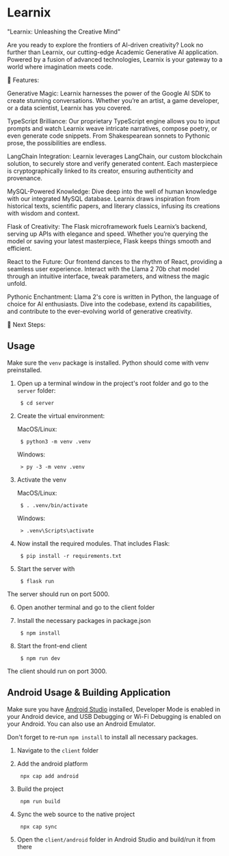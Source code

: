 # Learnix

"Learnix: Unleashing the Creative Mind"

Are you ready to explore the frontiers of AI-driven creativity? Look no further than Learnix, our 
cutting-edge Academic Generative AI application. Powered by a fusion of advanced technologies, 
Learnix is your gateway to a world where imagination meets code.

🌟 Features:

Generative Magic: Learnix harnesses the power of the Google AI SDK to create stunning conversations. 
Whether you’re an artist, a game developer, or a data scientist, Learnix has you covered.

TypeScript Brilliance: Our proprietary TypeScript engine allows you to input prompts and watch Learnix 
weave intricate narratives, compose poetry, or even generate code snippets. From Shakespearean sonnets 
to Pythonic prose, the possibilities are endless.

LangChain Integration: Learnix leverages LangChain, our custom blockchain solution, to securely store 
and verify generated content. Each masterpiece is cryptographically linked to its creator, ensuring 
authenticity and provenance.

MySQL-Powered Knowledge: Dive deep into the well of human knowledge with our integrated MySQL database. 
Learnix draws inspiration from historical texts, scientific papers, and literary classics, infusing its 
creations with wisdom and context.

Flask of Creativity: The Flask microframework fuels Learnix’s backend, serving up APIs with elegance 
and speed. Whether you’re querying the model or saving your latest masterpiece, Flask keeps things smooth 
and efficient. 

React to the Future: Our frontend dances to the rhythm of React, providing a seamless user experience. 
Interact with the Llama 2 70b chat model through an intuitive interface, tweak parameters, and witness 
the magic unfold.

Pythonic Enchantment: Llama 2's core is written in Python, the language of choice for AI enthusiasts. 
Dive into the codebase, extend its capabilities, and contribute to the ever-evolving world of generative 
creativity.

🚀 Next Steps:

## Usage

Make sure the `venv` package is installed. Python should come with venv preinstalled.

1. Open up a terminal window in the project's root folder and go to the `server` folder:

        $ cd server

2. Create the virtual environment:

    MacOS/Linux:

        $ python3 -m venv .venv

    Windows:

        > py -3 -m venv .venv

3. Activate the venv

    MacOS/Linux: 
    
        $ . .venv/bin/activate

    Windows:

        > .venv\Scripts\activate

4. Now install the required modules. That includes Flask:

        $ pip install -r requirements.txt

5. Start the server with

        $ flask run

The server should run on port 5000.

6. Open another terminal and go to the client folder

7. Install the necessary packages in package.json

        $ npm install

8. Start the front-end client

        $ npm run dev

The client should run on port 3000.

## Android Usage & Building Application

Make sure you have [Android Studio](https://developer.android.com/studio/install) installed, Developer Mode is enabled in your Android device, and USB Debugging or Wi-Fi Debugging is enabled on your Android. You can also use an Android Emulator.

Don't forget to re-run `npm install` to install all necessary packages.

1. Navigate to the `client` folder

2. Add the android platform

        npx cap add android

3. Build the project

        npm run build

4. Sync the web source to the native project

        npx cap sync

5. Open the `client/android` folder in Android Studio and build/run it from there
